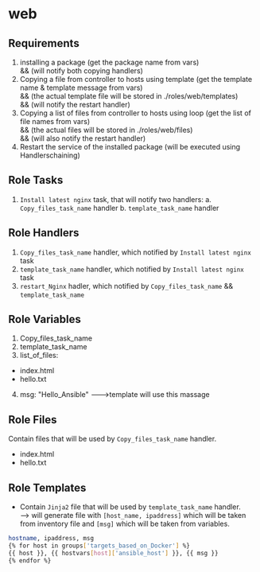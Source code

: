 web
=========
Requirements
------------
1. installing a package (get the package name from vars)    
   && (will notify both copying handlers)  
2. Copying a file from controller to hosts using template (get the template name & template message from vars)   
   && (the actual template file will be stored in ./roles/web/templates)  
   && (will notify the restart handler)   
3. Copying a list of files from controller to hosts using loop (get the list of file names from vars)  
   && (the actual files will be stored in ./roles/web/files)  
   && (will also notify the restart handler)  
4. Restart the service of the installed package (will be executed using Handlerschaining)  

Role Tasks
--------------
1. `Install latest nginx` task, that will notify two handlers:
   a. `Copy_files_task_name` handler
   b. `template_task_name` handler

Role Handlers
--------------
1. `Copy_files_task_name` handler, which notified by `Install latest nginx` task
2. `template_task_name` handler, which notified by `Install latest nginx` task
3. `restart_Nginx` hadler, which notified by `Copy_files_task_name` && `template_task_name`
   
Role Variables
--------------
1. Copy_files_task_name
2. template_task_name
3. list_of_files:
  - index.html
  - hello.txt
4. msg: "Hello_Ansible" --->template will use this massage

Role Files
--------------
Contain files that will be used by `Copy_files_task_name` handler.
   - index.html
   - hello.txt
      
Role Templates
--------------
- Contain `Jinja2` file that will be used by `template_task_name` handler.  
--> will generate file with `[host_name, ipaddress]` which will be taken from inventory file and `[msg]` which will be taken from variables.
```bash
hostname, ipaddress, msg
{% for host in groups['targets_based_on_Docker'] %}
{{ host }}, {{ hostvars[host]['ansible_host'] }}, {{ msg }}
{% endfor %}
```
